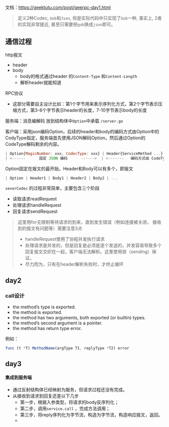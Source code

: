 文档：https://geektutu.com/post/geerpc-day1.html

> 定义2种Codec, `Gob`和`Json`, 但是实际代码中只实现了`Gob`一种, 事实上, 2者的实现非常接近, 甚至只需要把`gob`换成`json`即可。

## 通信过程

http报文

- header
- body
  - body的格式通过header 的`Content-Type` 和`Content-Length`
  - 解析header就能知道

RPC协议

- 这部分需要自主设计比如：第1个字节用来表示序列化方式，第2个字节表示压缩方式，第3-6个字节表示header的长度，7-10字节表示body的长度

服务端：消息编解码 放到结构体中`Option`中承载 `/server.go`

客户端：采用json编码Option，后续的header和body的编码方式由Option中的CodyType指定，服务端首先使用JSON解码Option，然后通过Option的CodeType解码剩余的内容。

```js
| Option{MagicNumber: xxx, CodecType: xxx} | Header{ServiceMethod ...} | Body interface{} |
| <------      固定 JSON 编码      ------>  | <-------   编码方式由 CodeType 决定   ------->|
```

Option固定在报文的最开始，Header和Body可以有多个，即报文

```js
| Option | Header1 | Body1 | Header2 | Body2 | ...
```

`severCodec`  的过程非常简单，主要包含三个阶段

- 读取请求readRequest
- 处理请求handleRequest
- 回复请求sendRequest

> 这里用for无限制等待请求的到来，直到发生错误（例如连接被关闭， 接收到的报文有问题等）需要注意3点
>
> - handleRequest使用了协程并发执行请求
> - 处理请求是并发的，但是回复是必须是逐个发送的，并发容易导致多个回复报文交织在一起，客户端无法解析。这里使用锁（sending）保证。
> - 尽力而为，只有在header解析失败时，才终止循环

## day2

### call设计

- the method’s type is exported.
- the method is exported.
- the method has two arguments, both exported (or builtin) types.
- the method’s second argument is a pointer.
- the method has return type error.

例如：

````js
func (t *T) MethodName(argType T1, replyType *T2) error
````

## day3

#### 集成到服务端

- 通过反射结构体已经映射为服务，但请求过程还没有完成。
- 从接收到请求到回复还差以下几步
  - 第一步，根据入参类型，将请求的body反序列化；
  - 第二步，调用`service.call` ，完成方法调用；
  - 第三步，将reply序列化为字节流，构造为字节流，构造响应报文，返回。
  -
